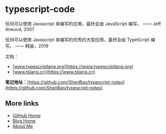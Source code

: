 # typescript-code

任何可以使用 Javascript 来编写的应用，最终会由 JavaScript 编写。
—— Jeff Atwood, 2007

任何可以使用 Javascript 来编写的优秀的大型应用，最终会由 TypeScript 编写。
—— 韩骏，2019

文档：

- [www.typescriptlang.org](https://www.typescriptlang.org)
- [www.tslang.cn](https://www.tslang.cn)

**笔记地址：**[https://github.com/ShenBao/typescript-notes](https://github.com/ShenBao/typescript-notes)

## More links

- [GitHub Home](https://github.com/ShenBao)
- [Blog Home](https://shenbao.github.io)
- [About Me](https://shenbao.github.io/about/)
